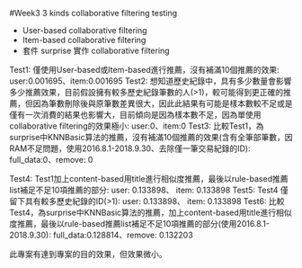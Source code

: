 #Week3 3 kinds collaborative filtering testing
- User-based collaborative filtering
- Item-based collaborative filtering
- 套件 surprise 實作 collaborative filtering

Test1: 僅使用User-based或Item-based進行推薦，沒有補滿10個推薦的效果: user:0.001695、item:0.001695
Test2: 想知道歷史紀錄中，具有多少數量會影響多少推薦效果，目前假設擁有較多歷史紀錄筆數的人(>1)，較可能得到更正確的推薦，但因為筆數刪除後與原筆數差異很大，因此此結果有可能是樣本數較不足或是僅有一次消費的結果也影響大，目前傾向是因為樣本數不足，因為單使用collaborative filtering的效果極小: user:0、item:0
Test3: 比較Test1，為surprise中KNNBasic算法的推薦，沒有補滿10個推薦的效果(含有全筆部筆數，因RAM不足問題，使用2016.8.1-2018.9.30、去除僅一筆交易紀錄的ID): full_data:0、remove: 0

Test4: Test1加上content-based用title進行相似度推薦，最後以rule-based推薦list補足不足10項推薦的部分: user: 0.133898、 item: 0.133898
Test5: Test4 僅留下具有較多歷史紀錄的ID(>1): user: 0.133898、 item: 0.133898
Test6: 比較Test4，為surprise中KNNBasic算法的推薦，加上content-based用title進行相似度推薦，最後以rule-based推薦list補足不足10項推薦的部分(使用2016.8.1-2018.9.30):  full_data:0.128814、remove: 0.132203

此專案有達到專案的目的效果，但效果微小。
